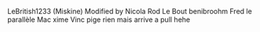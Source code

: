 ﻿LeBritish1233 (Miskine)
Modified by Nicola
Rod Le Bout
benibroohm
Fred le parallèle
Mac xime
Vinc pige rien mais arrive a pull hehe
